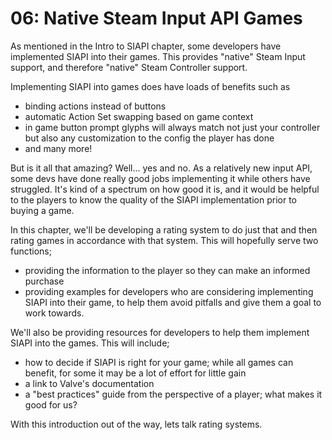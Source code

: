 # 06: Native Steam Input API Games

As mentioned in the Intro to SIAPI chapter, some developers have implemented SIAPI into their games. This provides "native" Steam Input support, and therefore "native" Steam Controller support.

Implementing SIAPI into games does have loads of benefits such as
* binding actions instead of buttons
* automatic Action Set swapping based on game context
* in game button prompt glyphs will always match not just your controller but also any customization to the config the player has done
* and many more!

But is it all that amazing? Well... yes and no. As a relatively new input API, some devs have done really good jobs implementing it while others have struggled. It's kind of a spectrum on how good it is, and it would be helpful to the players to know the quality of the SIAPI implementation prior to buying a game.

In this chapter, we'll be developing a rating system to do just that and then rating games in accordance with that system. This will hopefully serve two functions;
* providing the information to the player so they can make an informed purchase
* providing examples for developers who are considering implementing SIAPI into their game, to help them avoid pitfalls and give them a goal to work towards.

We'll also be providing resources for developers to help them implement SIAPI into the games. This will include;
* how to decide if SIAPI is right for your game; while all games can benefit, for some it may be a lot of effort for little gain
* a link to Valve's documentation
* a "best practices" guide from the perspective of a player; what makes it good for us?

With this introduction out of the way, lets talk rating systems.
